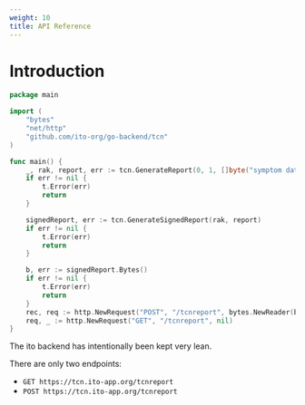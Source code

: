 ```yaml
---
weight: 10
title: API Reference
---
```


# Introduction

```go
package main

import (
	"bytes"
	"net/http"
	"github.com/ito-org/go-backend/tcn"
)

func main() {
	_, rak, report, err := tcn.GenerateReport(0, 1, []byte("symptom data"))
	if err != nil {
		t.Error(err)
		return
	}

	signedReport, err := tcn.GenerateSignedReport(rak, report)
	if err != nil {
		t.Error(err)
		return
	}

	b, err := signedReport.Bytes()
	if err != nil {
		t.Error(err)
		return
	}
	rec, req := http.NewRequest("POST", "/tcnreport", bytes.NewReader(b))
	req, _ := http.NewRequest("GET", "/tcnreport", nil)
}
```

The ito backend has intentionally been kept very lean.

There are only two endpoints:

- `GET https://tcn.ito-app.org/tcnreport`
- `POST https://tcn.ito-app.org/tcnreport`

